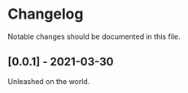 # Changelog

Notable changes should be documented in this file.

## [0.0.1] - 2021-03-30

Unleashed on the world.
